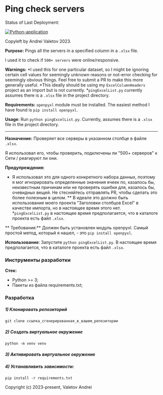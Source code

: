 # Ping check servers

Status of Last Deployment:

[![Python-application](https://github.com/GrafanyS/ping_ceck_xlsx/actions/workflows/python-app.yml/badge.svg)](https://github.com/GrafanyS/ping_ceck_xlsx/action/sworkflows/python-app.yml/badge.svg)

Copyleft by Andrei Valetov 2023.

**Purpose:** Pings all the servers in a specified column in a `.xlsx` file. 

I used it to check if `500+ servers` were online/responsive. 

**Warnings:**
*I used this for one particular dataset, so I might be ignoring certain cell values for seemingly unknown reasons or 
not-error checking for seemingly obvious things. Feel free to submit a PR to make this more generally useful. 
*This ideally should be using my `ExcelColumnHeaders` project as an import but is not currently. 
*`pingExcelList.py` currently assumes there is a `.xlsx` file in the project directory. 
	    
**Requirements:** `openpyxl` module must be installed. The easiest method I have found is `pip install openpyxl`.
	    
**Usage**: Run `python pingExcelList.py`. Currently, assumes there is a `.xlsx` file in the project directory. 

----------

**Назначение:** Проверяет все серверы в указанном столбце в файле `.xlsx`.

Я использовал его, чтобы проверить, подключены ли "500+ серверов" к Сети / реагируют ли они.

**Предупреждения:**
* Я использовал это для одного конкретного набора данных, поэтому я мог игнорировать определенные значения ячеек по, 
казалось бы, неизвестным причинам или
не проверять ошибки для, казалось бы, очевидных вещей. Не стесняйтесь отправлять PR, чтобы сделать это более полезным в 
целом.
** В идеале это должно быть использование моего проекта "Заголовки столбцов Excel" в качестве импорта, но в настоящее 
время этого нет.
*`pingExcelList.py` в настоящее время предполагается, что в каталоге проекта есть файл `.xlsx`.

** Требования:** Должен быть установлен модуль openpyxl. Самый простой метод, который я нашел, - это 
`pip install openpyxl`.

**Использование**: Запустите `python pingExcelList.py`. В настоящее время предполагается, что в каталоге проекта есть 
файл `.xlsx`.

### Инструменты разработки

**Стек:**
- Python >= 3;
- Пакеты из файла requirements.txt;

### Разработка

##### 1) Клонировать репозиторий

    git clone ссылка_сгенерированная_в_вашем_репозитории

##### 2) Создать виртуальное окружение

    python -m venv venv
    
##### 3) Активировать виртуальное окружение

##### 4) Устанавливить зависимости:

    pip install -r requirements.txt

Copyright (c) 2023-present, Valetov Andrei
